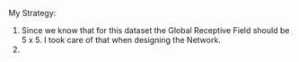 My Strategy:
1. Since we know that for this dataset the Global Receptive Field should be 5
   x 5. I took care of that when designing the Network.
2. 
